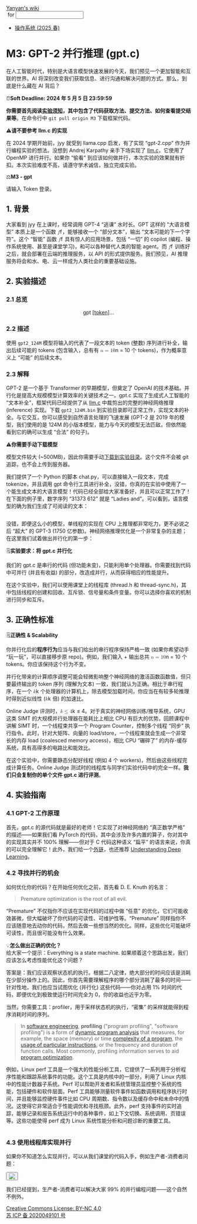<!DOCTYPE html><html><head><meta charSet="utf-8"/><meta name="viewport" content="width=device-width"/><title>M3: GPT-2 并行推理 (gpt.c)</title><link rel="stylesheet" href="https://cdn.jsdelivr.net/npm/katex@0.16.9/dist/katex.min.css"/><link rel="stylesheet" href="https://cdnjs.cloudflare.com/ajax/libs/highlight.js/11.6.0/styles/default.min.css"/><meta name="next-head-count" content="5"/><link rel="preload" href="../../../_next/static/css/e993edd6a18ef4f0.css" as="style"/><link rel="stylesheet" href="../../../_next/static/css/e993edd6a18ef4f0.css" data-n-g=""/><noscript data-n-css=""></noscript><script defer="" nomodule="" src="../../../_next/static/chunks/polyfills-c67a75d1b6f99dc8.js"></script><script src="../../../_next/static/chunks/webpack-f73d82589f972e7d.js" defer=""></script><script src="../../../_next/static/chunks/framework-66d32731bdd20e83.js" defer=""></script><script src="../../../_next/static/chunks/main-3929bf55b0f13a18.js" defer=""></script><script src="../../../_next/static/chunks/pages/_app-00b06920b385caf1.js" defer=""></script><script src="../../../_next/static/chunks/pages/[[...index]]-877ec949b69be209.js" defer=""></script><script src="../../../_next/static/a2FwJzUPGFGc0QcwaUr13/_buildManifest.js" defer=""></script><script src="../../../_next/static/a2FwJzUPGFGc0QcwaUr13/_ssgManifest.js" defer=""></script></head><body><div id="__next"><div class="bg-slate-300/10"><div class="sticky top-0 z-40 w-full backdrop-blur flex-none border-b border-slate-900/10 bg-white/75 supports-backdrop-blur:bg-white/60"><div class="max-w-8xl mx-auto"><div class="py-4 border-b border-slate-900/10 lg:px-8 lg:border-0 dark:border-slate-300/10 mx-4 lg:mx-0"><div class="relative flex items-center"><a href="../../../index.html">Yanyan&#x27;s wiki</a><form class="text-xs text-slate-500"> for <input type="text" name="token" class="font-mono text-xs w-16" maxLength="8"/></form><div class="relative hidden lg:flex items-center ml-4 pl-4 border-l"><nav class="text-sm leading-6 font-semibold text-slate-700 dark:text-slate-200"><ul class="flex space-x-8"><li><a class="hover:text-sky-500 dark:hover:text-sky-400" href="../../2025/index.html">操作系统 (2025 春)</a></li></ul></nav></div></div></div></div></div><div class="container mx-auto max-w-5xl flex flex-col min-h-screen px-4"><div class="wiki bg-neutral-200/10"><h1>M3: GPT-2 并行推理 (gpt.c)</h1>
<p>在人工智能时代，特别是大语言模型快速发展的今天，我们预见一个更加智能和互联的世界。AI 将深刻改变我们获取信息、进行沟通和解决问题的方式。那么，到底是什么藏在 AI 背后？</p>
<div class="box yellow-box"><div><span class="float-left text-4xl mr-3 mt-2">⏰</span><span class="font-serif text-lg border-b border-slate-600"><b>Soft Deadline: 2024 年 5 月 5 日 23:59:59</b></span><div class="font-serif pt-2"><p><strong><red>你需要首先阅读<a href="Labs.md">实验须知</a>，其中包含了代码获取方法、提交方法、如何查看提交结果等</red></strong>。在命令行中 <code>git pull origin M3</code> 下载框架代码。</p></div></div></div>
<div class="box red-box"><div><span class="float-left text-4xl mr-3 mt-2">⚠️</span><span class="font-serif text-lg border-b border-slate-600"><b>请不要参考 llm.c 的实现</b></span><div class="font-serif pt-2"><p>在 2024 学期开始前，jyy 就受到 llama.cpp 启发，有了实现 “gpt-2.cpp” 作为并行编程实验的想法。没想到 Andrej Karpathy 亲手下场实现了 <a href="https://github.com/karpathy/llm.c">llm.c</a>，它使用了 OpenMP 进行并行。如果你 “偷看” 到应该如何做并行，本次实验的效果就有折扣。本次实验难度不高，请遵守学术诚信，独立完成实验。</p></div></div></div>
<div class="box slate-box"><div><span class="float-left text-4xl mr-3 mt-2">⚖️</span><span class="font-serif text-lg border-b border-slate-600"><b>M3 - gpt</b></span><div class="font-serif pt-2"><p>请输入 Token 登录。</p></div></div></div>
<h2>1. 背景</h2>
<p>大家看到 jyy 在上课时，经常调用 GPT-4 “逃课” 水时长。GPT 这样的 “大语言模型” 本质上是一个函数 <span class="katex"><span class="katex-mathml"><math xmlns="http://www.w3.org/1998/Math/MathML"><semantics><mrow><mi>f</mi></mrow><annotation encoding="application/x-tex">f</annotation></semantics></math></span><span class="katex-html" aria-hidden="true"><span class="base"><span class="strut" style="height:0.8889em;vertical-align:-0.1944em"></span><span class="mord mathnormal" style="margin-right:0.10764em">f</span></span></span></span>，能够接收一个 “部分文本”，输出 “文本可能的下一个字符”。这个 “智能” 函数 <span class="katex"><span class="katex-mathml"><math xmlns="http://www.w3.org/1998/Math/MathML"><semantics><mrow><mi>f</mi></mrow><annotation encoding="application/x-tex">f</annotation></semantics></math></span><span class="katex-html" aria-hidden="true"><span class="base"><span class="strut" style="height:0.8889em;vertical-align:-0.1944em"></span><span class="mord mathnormal" style="margin-right:0.10764em">f</span></span></span></span> 具有惊人的应用场景，包括 “一切” 的 copilot (编程、操作系统使用、甚至是课堂学习)，和可以各种替代人类的智能 agent。而 <span class="katex"><span class="katex-mathml"><math xmlns="http://www.w3.org/1998/Math/MathML"><semantics><mrow><mi>f</mi></mrow><annotation encoding="application/x-tex">f</annotation></semantics></math></span><span class="katex-html" aria-hidden="true"><span class="base"><span class="strut" style="height:0.8889em;vertical-align:-0.1944em"></span><span class="mord mathnormal" style="margin-right:0.10764em">f</span></span></span></span> 训练好之后，就会部署在云端的推理服务，以 API 的形式提供服务。我们预见，AI 推理服务将会和水、电、云一样成为人类社会的重要基础设施。</p>
<h2>2. 实验描述</h2>
<h3>2.1 总览</h3>
<center>gpt [<u>token</u>]…</center>
<h3>2.2 描述</h3>
<p>使用 <code>gpt2_124M</code> 模型将输入的代表了一段文本的 token (整数) 序列进行补全，输出后续可能的 tokens (包含输入，总有有 <span class="katex"><span class="katex-mathml"><math xmlns="http://www.w3.org/1998/Math/MathML"><semantics><mrow><mi>n</mi><mo>=</mo><mn>10</mn></mrow><annotation encoding="application/x-tex">n=10</annotation></semantics></math></span><span class="katex-html" aria-hidden="true"><span class="base"><span class="strut" style="height:0.4306em"></span><span class="mord mathnormal">n</span><span class="mspace" style="margin-right:0.2778em"></span><span class="mrel">=</span><span class="mspace" style="margin-right:0.2778em"></span></span><span class="base"><span class="strut" style="height:0.6444em"></span><span class="mord">10</span></span></span></span> 个 tokens)，作为概率意义上 “可能” 的后续文本。</p>
<h3>2.3 解释</h3>
<p>GPT-2 是一个基于 Transformer 的早期模型，但奠定了 OpenAI 的技术基础。并行化是提高大规模模型计算效率的关键技术之一。gpt.c 实现了生成式人工智能的 “文本补全”，框架代码已经提供了从 <a href="https://github.com/karpathy/llm.c">llm.c</a> 中裁剪出的完整的神经网络推理 (inference) 实现。下载 <code>gpt2_124M.bin</code> 到实验目录即可正常工作，实现文本的补全。与它交互，你可以感受到自然语言处理的飞速发展 (GPT-2 是 2019 年的模型，我们使用的是 124M 的小版本模型，能力与今天的模型无法匹敌，但依然能看到它的确可以生成 “合法” 的句子)。</p>
<div class="box red-box"><div><span class="float-left text-4xl mr-3 mt-2">⚠️</span><span class="font-serif text-lg border-b border-slate-600"><b>你需要手动下载模型</b></span><div class="font-serif pt-2"><p>模型文件较大 (~500MB)，因此你需要手动<a href="https://box.nju.edu.cn/f/da66441d8c6d48d6b848/">下载到实验目录</a>。这个文件不会被 git 追踪，也不会上传到服务器。</p></div></div></div>
<p>我们提供了一个 Python 的脚本 chat.py，可以直接输入一段文本，完成 tokenize，并且调用 gpt 命令行工具进行补全，没错，你真的在实验中使用了一个能生成文本的大语言模型！代码已经全部给大家准备好，并且可以正常工作了！在下面的例子里，数字序列 “31373 612” 就是 “Ladies and”。可以看到，语言模型的确为我们生成了可阅读的文本：</p>
<center> <img src="../../img/gpt.gif" alt=""/> </center>
<p>没错，即便这么小的模型，单线程的实现在 CPU 上推理都非常吃力，更不必说之后 “超大” 的 GPT-3 (1750 亿参数)。神经网络推理优化是一个非常复杂的主题；在这里我们试着做出并行化的第一步：</p>
<div class="box blue-box"><div><span class="float-left text-4xl mr-3 mt-2">🗒️</span><span class="font-serif text-lg border-b border-slate-600"><b>实验要求：将 gpt.c 并行化</b></span><div class="font-serif pt-2"><p>我们的 gpt.c 是串行的代码 (但功能未变)，只能利用单个处理器。你需要找到代码中可并行 (并且有收益) 的部分，改造成并行，从而获得相应的性能提升。</p></div></div></div>
<p>在这个实验中，我们可以使用课堂上的线程库 (thread.h 和 thread-sync.h)，其中包括线程的创建和回收、互斥锁、信号量和条件变量。你可以选择你喜欢的机制进行同步和互斥。</p>
<h2>3. 正确性标准</h2>
<div class="box blue-box"><div><span class="float-left text-4xl mr-3 mt-2">🗒️</span><span class="font-serif text-lg border-b border-slate-600"><b>正确性 &amp; Scalability</b></span><div class="font-serif pt-2"><p>你并行化后的<strong>程序行为</strong>应当与我们给出的串行程序保持严格一致 (如果你希望动手 “玩一玩”，可以直接移步原 repo)。例如，我们输入 + 输出总共 <span class="katex"><span class="katex-mathml"><math xmlns="http://www.w3.org/1998/Math/MathML"><semantics><mrow><mi>n</mi><mo>=</mo><mn>10</mn></mrow><annotation encoding="application/x-tex">n=10</annotation></semantics></math></span><span class="katex-html" aria-hidden="true"><span class="base"><span class="strut" style="height:0.4306em"></span><span class="mord mathnormal">n</span><span class="mspace" style="margin-right:0.2778em"></span><span class="mrel">=</span><span class="mspace" style="margin-right:0.2778em"></span></span><span class="base"><span class="strut" style="height:0.6444em"></span><span class="mord">10</span></span></span></span> 个 tokens。你应该保持这个行为不变。</p><p>并行化带来的计算顺序调整可能会轻微影响整个神经网络的激活函数函数值，但只要最终输出的 token 序列 (理解为文本) 一致，我们就认为正确。相比于串行程序，在一个 <span class="katex"><span class="katex-mathml"><math xmlns="http://www.w3.org/1998/Math/MathML"><semantics><mrow><mi>k</mi></mrow><annotation encoding="application/x-tex">k</annotation></semantics></math></span><span class="katex-html" aria-hidden="true"><span class="base"><span class="strut" style="height:0.6944em"></span><span class="mord mathnormal" style="margin-right:0.03148em">k</span></span></span></span> 个处理器的计算机上，除去模型加载时间，你应当在有较多轮推理时得到近似线性 (<span class="katex"><span class="katex-mathml"><math xmlns="http://www.w3.org/1998/Math/MathML"><semantics><mrow><mi>k</mi></mrow><annotation encoding="application/x-tex">k</annotation></semantics></math></span><span class="katex-html" aria-hidden="true"><span class="base"><span class="strut" style="height:0.6944em"></span><span class="mord mathnormal" style="margin-right:0.03148em">k</span></span></span></span> 倍) 的加速比。</p></div></div></div>
<p>Online Judge 评测时，<span class="katex"><span class="katex-mathml"><math xmlns="http://www.w3.org/1998/Math/MathML"><semantics><mrow><mi>k</mi><mo>≤</mo><mn>4</mn></mrow><annotation encoding="application/x-tex">k \le 4</annotation></semantics></math></span><span class="katex-html" aria-hidden="true"><span class="base"><span class="strut" style="height:0.8304em;vertical-align:-0.136em"></span><span class="mord mathnormal" style="margin-right:0.03148em">k</span><span class="mspace" style="margin-right:0.2778em"></span><span class="mrel">≤</span><span class="mspace" style="margin-right:0.2778em"></span></span><span class="base"><span class="strut" style="height:0.6444em"></span><span class="mord">4</span></span></span></span>。对于真实的神经网络训练/推导系统，GPU 这类 SIMT 的大规模并行处理器在能耗比上相比 CPU 有巨大的优势。回顾课程中讲解 SIMT 时，一个线程束共享一个 Program Counter，控制多个线程 “同步” 执行指令。此时，针对大矩阵、向量的 load/store，一个线程束就会生成一个非常长的内存 load (coalesced memory access)，相比 CPU “碾碎了” 的内存-缓存系统，具有高得多的电路比和能效比。</p>
<p>在这个实验中，你需要静态分配好线程 (例如 4 个 workers)，然后由这些线程完成计算任务。Online Judge 测试时的线程库与同学们实验代码中的完全一样。<strong>我们只会复制你的单个文件 gpt.c 进行评测</strong>。</p>
<h2>4. 实验指南</h2>
<h3>4.1 GPT-2 工作原理</h3>
<p>首先，gpt.c 的源代码就是最好的老师！它实现了对神经网络的 “真正数学严格” 的描述——如果我们看 PyTorch 的代码，其中会涉及许多内置的算子，你对其中的实现其实并不 100% 理解——但对于 C 代码这种语义 “扁平” 的语言来说，你真的可以完全理解它！此外，我们给一个<a href="https://jalammar.github.io/illustrated-gpt2/">外链</a>，也还推荐 <a href="https://udlbook.github.io/udlbook/">Understanding Deep Learning</a>。</p>
<h3>4.2 寻找并行的机会</h3>
<p>如何优化你的代码？在开始任何优化之前，首先看 D. E. Knuth 的名言：</p>
<blockquote>
<p>Premature optimization is the root of all evil.</p>
</blockquote>
<p>“Premature” 不仅指你不应该在实现代码的过程中做 “任意” 的优化，它们可能收效甚微，但大幅破坏了你代码的可读性、可维护性等。“Premature” 同样指你不应该随意地去动你的代码，然后去做一些想当然的优化。同样，这些优化可能破坏可读性，而且很可能没有什么效果。</p>
<div class="box purple-box"><div><span class="float-left text-4xl mr-3 mt-2">💡</span><span class="font-serif text-lg border-b border-slate-600"><b>怎么做出正确的优化？</b></span><div class="font-serif pt-2"><div class="py-1">给大家一个提示：Everything is a state machine. 如果顺着这个思路出发，我们应该怎么考虑性能优化这个问题？</div><ol class="quiz-card p-0 ml-8 my-1"></ol></div></div></div>
<p>答案是：我们应该观察状态机的执行。根据二八定律，绝大部分的时间应该是消耗在少部分操作上的。因此，你首先需要理解程序的哪个部分消耗了最多的时间——针对性地，我们也应当试图优化 (并行化) 这些代码——你对占用 1% 时间的代码，即便优化到极致使运行时间完全为 0，你的收益也近乎为零。</p>
<p>当然，你需要工具：profiler，用于采样状态机的执行，“密集” 的采样就能得到程序消耗时间的序列。</p>
<blockquote>
<p>In <a href="https://en.wikipedia.org/wiki/Software_engineering">software engineering</a>, <strong>profiling</strong> (&quot;program profiling&quot;, &quot;software profiling&quot;) is a form of <a href="https://en.wikipedia.org/wiki/Dynamic_program_analysis">dynamic program analysis</a> that measures, for example, the space (memory) or time <a href="https://en.wikipedia.org/wiki/Computational_complexity_theory">complexity of a program</a>, the <a href="https://en.wikipedia.org/wiki/Instruction_set_simulator">usage of particular instructions</a>, or the frequency and duration of function calls. Most commonly, profiling information serves to aid <a href="https://en.wikipedia.org/wiki/Program_optimization">program optimization</a>.</p>
</blockquote>
<p>例如，Linux perf 工具是一个强大的性能分析工具，它提供了一系列用于分析程序性能和跟踪系统事件的功能。这个工具是内核中的一部分，利用了 Linux 内核中的性能计数器子系统。Perf 可以帮助开发者和系统管理员监控整个系统的性能，包括硬件和软件层面。Perf 工具能够测量软件事件如函数调用和程序执行时间，并且能够监控硬件事件比如 CPU 周期数、指令数以及缓存命中和未命中的情况。这使得它非常适合于性能调优和寻找瓶颈。此外，perf 支持事件的实时追踪，能够记录和报告系统运行中的各种事件，如上下文切换、系统调用、页错误等。这些功能使得 perf 成为 Linux 系统性能分析和问题诊断的重要工具。</p>
<center> <img src="../../img/perf-top.gif" alt=""/> </center>
<h3>4.3 使用线程库实现并行</h3>
<p>如果你不知道怎么实现并行，可以从我们课堂的代码入手，例如生产者-消费者问题：</p>
<div class="box blue-box"><div><span class="float-left text-4xl mr-3 mt-2"><button class="hover:bg-blue-300 text-white font-bold px-2 rounded"><img class="w-10" src="../../img/vscode.svg"/></button></span><span class="font-serif text-lg border-b border-slate-600"><b></b></span><div class="font-serif pt-2"><div></div></div></div></div>
<p>我们已经提到，生产者-消费者可以解决大家 99% 的并行编程问题——这个自然不例外。</p></div></div><div class="bg-neutral-100 text-center text-neutral-600 dark:bg-neutral-600 dark:text-neutral-200 lg:text-left"><div class="bg-neutral-200 p-6 text-center dark:bg-neutral-700"><a rel="license" href="http://creativecommons.org/licenses/by-nc/4.0/">Creative Commons License: BY-NC 4.0</a><br/><a href="https://beian.miit.gov.cn/">苏 ICP 备 2020049101 号</a></div></div></div></div><script id="__NEXT_DATA__" type="application/json">{"props":{"pageProps":{"source":{"compiledSource":"/*@jsxRuntime automatic @jsxImportSource react*/\nconst {Fragment: _Fragment, jsx: _jsx, jsxs: _jsxs} = arguments[0];\nconst {useMDXComponents: _provideComponents} = arguments[0];\nfunction _createMdxContent(props) {\n  const _components = Object.assign({\n    h1: \"h1\",\n    p: \"p\",\n    strong: \"strong\",\n    a: \"a\",\n    code: \"code\",\n    h2: \"h2\",\n    span: \"span\",\n    math: \"math\",\n    semantics: \"semantics\",\n    mrow: \"mrow\",\n    mi: \"mi\",\n    annotation: \"annotation\",\n    h3: \"h3\",\n    mo: \"mo\",\n    mn: \"mn\",\n    img: \"img\",\n    blockquote: \"blockquote\"\n  }, _provideComponents(), props.components), {Box, Submission, Quiz, Demo} = _components;\n  if (!Box) _missingMdxReference(\"Box\", true);\n  if (!Demo) _missingMdxReference(\"Demo\", true);\n  if (!Quiz) _missingMdxReference(\"Quiz\", true);\n  if (!Submission) _missingMdxReference(\"Submission\", true);\n  return _jsxs(_Fragment, {\n    children: [_jsx(_components.h1, {\n      children: \"M3: GPT-2 并行推理 (gpt.c)\"\n    }), \"\\n\", _jsx(_components.p, {\n      children: \"在人工智能时代，特别是大语言模型快速发展的今天，我们预见一个更加智能和互联的世界。AI 将深刻改变我们获取信息、进行沟通和解决问题的方式。那么，到底是什么藏在 AI 背后？\"\n    }), \"\\n\", _jsx(Box, {\n      logo: \"⏰\",\n      title: \"Soft Deadline: 2024 年 5 月 5 日 23:59:59\",\n      children: _jsxs(_components.p, {\n        children: [_jsx(_components.strong, {\n          children: _jsxs(\"red\", {\n            children: [\"你需要首先阅读\", _jsx(_components.a, {\n              href: \"Labs.md\",\n              children: \"实验须知\"\n            }), \"，其中包含了代码获取方法、提交方法、如何查看提交结果等\"]\n          })\n        }), \"。在命令行中 \", _jsx(_components.code, {\n          children: \"git pull origin M3\"\n        }), \" 下载框架代码。\"]\n      })\n    }), \"\\n\", _jsx(Box, {\n      logo: \"⚠️\",\n      title: \"请不要参考 llm.c 的实现\",\n      children: _jsxs(_components.p, {\n        children: [\"在 2024 学期开始前，jyy 就受到 llama.cpp 启发，有了实现 “gpt-2.cpp” 作为并行编程实验的想法。没想到 Andrej Karpathy 亲手下场实现了 \", _jsx(_components.a, {\n          href: \"https://github.com/karpathy/llm.c\",\n          children: \"llm.c\"\n        }), \"，它使用了 OpenMP 进行并行。如果你 “偷看” 到应该如何做并行，本次实验的效果就有折扣。本次实验难度不高，请遵守学术诚信，独立完成实验。\"]\n      })\n    }), \"\\n\", _jsx(Submission, {\n      course: \"OS2024\",\n      module: \"M3\",\n      desc: \"M3 - gpt\"\n    }), \"\\n\", _jsx(_components.h2, {\n      children: \"1. 背景\"\n    }), \"\\n\", _jsxs(_components.p, {\n      children: [\"大家看到 jyy 在上课时，经常调用 GPT-4 “逃课” 水时长。GPT 这样的 “大语言模型” 本质上是一个函数 \", _jsxs(_components.span, {\n        className: \"katex\",\n        children: [_jsx(_components.span, {\n          className: \"katex-mathml\",\n          children: _jsx(_components.math, {\n            xmlns: \"http://www.w3.org/1998/Math/MathML\",\n            children: _jsxs(_components.semantics, {\n              children: [_jsx(_components.mrow, {\n                children: _jsx(_components.mi, {\n                  children: \"f\"\n                })\n              }), _jsx(_components.annotation, {\n                encoding: \"application/x-tex\",\n                children: \"f\"\n              })]\n            })\n          })\n        }), _jsx(_components.span, {\n          className: \"katex-html\",\n          \"aria-hidden\": \"true\",\n          children: _jsxs(_components.span, {\n            className: \"base\",\n            children: [_jsx(_components.span, {\n              className: \"strut\",\n              style: {\n                height: \"0.8889em\",\n                verticalAlign: \"-0.1944em\"\n              }\n            }), _jsx(_components.span, {\n              className: \"mord mathnormal\",\n              style: {\n                marginRight: \"0.10764em\"\n              },\n              children: \"f\"\n            })]\n          })\n        })]\n      }), \"，能够接收一个 “部分文本”，输出 “文本可能的下一个字符”。这个 “智能” 函数 \", _jsxs(_components.span, {\n        className: \"katex\",\n        children: [_jsx(_components.span, {\n          className: \"katex-mathml\",\n          children: _jsx(_components.math, {\n            xmlns: \"http://www.w3.org/1998/Math/MathML\",\n            children: _jsxs(_components.semantics, {\n              children: [_jsx(_components.mrow, {\n                children: _jsx(_components.mi, {\n                  children: \"f\"\n                })\n              }), _jsx(_components.annotation, {\n                encoding: \"application/x-tex\",\n                children: \"f\"\n              })]\n            })\n          })\n        }), _jsx(_components.span, {\n          className: \"katex-html\",\n          \"aria-hidden\": \"true\",\n          children: _jsxs(_components.span, {\n            className: \"base\",\n            children: [_jsx(_components.span, {\n              className: \"strut\",\n              style: {\n                height: \"0.8889em\",\n                verticalAlign: \"-0.1944em\"\n              }\n            }), _jsx(_components.span, {\n              className: \"mord mathnormal\",\n              style: {\n                marginRight: \"0.10764em\"\n              },\n              children: \"f\"\n            })]\n          })\n        })]\n      }), \" 具有惊人的应用场景，包括 “一切” 的 copilot (编程、操作系统使用、甚至是课堂学习)，和可以各种替代人类的智能 agent。而 \", _jsxs(_components.span, {\n        className: \"katex\",\n        children: [_jsx(_components.span, {\n          className: \"katex-mathml\",\n          children: _jsx(_components.math, {\n            xmlns: \"http://www.w3.org/1998/Math/MathML\",\n            children: _jsxs(_components.semantics, {\n              children: [_jsx(_components.mrow, {\n                children: _jsx(_components.mi, {\n                  children: \"f\"\n                })\n              }), _jsx(_components.annotation, {\n                encoding: \"application/x-tex\",\n                children: \"f\"\n              })]\n            })\n          })\n        }), _jsx(_components.span, {\n          className: \"katex-html\",\n          \"aria-hidden\": \"true\",\n          children: _jsxs(_components.span, {\n            className: \"base\",\n            children: [_jsx(_components.span, {\n              className: \"strut\",\n              style: {\n                height: \"0.8889em\",\n                verticalAlign: \"-0.1944em\"\n              }\n            }), _jsx(_components.span, {\n              className: \"mord mathnormal\",\n              style: {\n                marginRight: \"0.10764em\"\n              },\n              children: \"f\"\n            })]\n          })\n        })]\n      }), \" 训练好之后，就会部署在云端的推理服务，以 API 的形式提供服务。我们预见，AI 推理服务将会和水、电、云一样成为人类社会的重要基础设施。\"]\n    }), \"\\n\", _jsx(_components.h2, {\n      children: \"2. 实验描述\"\n    }), \"\\n\", _jsx(_components.h3, {\n      children: \"2.1 总览\"\n    }), \"\\n\", _jsxs(\"center\", {\n      children: [\"gpt [\", _jsx(\"u\", {\n        children: \"token\"\n      }), \"]…\"]\n    }), \"\\n\", _jsx(_components.h3, {\n      children: \"2.2 描述\"\n    }), \"\\n\", _jsxs(_components.p, {\n      children: [\"使用 \", _jsx(_components.code, {\n        children: \"gpt2_124M\"\n      }), \" 模型将输入的代表了一段文本的 token (整数) 序列进行补全，输出后续可能的 tokens (包含输入，总有有 \", _jsxs(_components.span, {\n        className: \"katex\",\n        children: [_jsx(_components.span, {\n          className: \"katex-mathml\",\n          children: _jsx(_components.math, {\n            xmlns: \"http://www.w3.org/1998/Math/MathML\",\n            children: _jsxs(_components.semantics, {\n              children: [_jsxs(_components.mrow, {\n                children: [_jsx(_components.mi, {\n                  children: \"n\"\n                }), _jsx(_components.mo, {\n                  children: \"=\"\n                }), _jsx(_components.mn, {\n                  children: \"10\"\n                })]\n              }), _jsx(_components.annotation, {\n                encoding: \"application/x-tex\",\n                children: \"n=10\"\n              })]\n            })\n          })\n        }), _jsxs(_components.span, {\n          className: \"katex-html\",\n          \"aria-hidden\": \"true\",\n          children: [_jsxs(_components.span, {\n            className: \"base\",\n            children: [_jsx(_components.span, {\n              className: \"strut\",\n              style: {\n                height: \"0.4306em\"\n              }\n            }), _jsx(_components.span, {\n              className: \"mord mathnormal\",\n              children: \"n\"\n            }), _jsx(_components.span, {\n              className: \"mspace\",\n              style: {\n                marginRight: \"0.2778em\"\n              }\n            }), _jsx(_components.span, {\n              className: \"mrel\",\n              children: \"=\"\n            }), _jsx(_components.span, {\n              className: \"mspace\",\n              style: {\n                marginRight: \"0.2778em\"\n              }\n            })]\n          }), _jsxs(_components.span, {\n            className: \"base\",\n            children: [_jsx(_components.span, {\n              className: \"strut\",\n              style: {\n                height: \"0.6444em\"\n              }\n            }), _jsx(_components.span, {\n              className: \"mord\",\n              children: \"10\"\n            })]\n          })]\n        })]\n      }), \" 个 tokens)，作为概率意义上 “可能” 的后续文本。\"]\n    }), \"\\n\", _jsx(_components.h3, {\n      children: \"2.3 解释\"\n    }), \"\\n\", _jsxs(_components.p, {\n      children: [\"GPT-2 是一个基于 Transformer 的早期模型，但奠定了 OpenAI 的技术基础。并行化是提高大规模模型计算效率的关键技术之一。gpt.c 实现了生成式人工智能的 “文本补全”，框架代码已经提供了从 \", _jsx(_components.a, {\n        href: \"https://github.com/karpathy/llm.c\",\n        children: \"llm.c\"\n      }), \" 中裁剪出的完整的神经网络推理 (inference) 实现。下载 \", _jsx(_components.code, {\n        children: \"gpt2_124M.bin\"\n      }), \" 到实验目录即可正常工作，实现文本的补全。与它交互，你可以感受到自然语言处理的飞速发展 (GPT-2 是 2019 年的模型，我们使用的是 124M 的小版本模型，能力与今天的模型无法匹敌，但依然能看到它的确可以生成 “合法” 的句子)。\"]\n    }), \"\\n\", _jsx(Box, {\n      logo: \"⚠️\",\n      title: \"你需要手动下载模型\",\n      children: _jsxs(_components.p, {\n        children: [\"模型文件较大 (~500MB)，因此你需要手动\", _jsx(_components.a, {\n          href: \"https://box.nju.edu.cn/f/da66441d8c6d48d6b848/\",\n          children: \"下载到实验目录\"\n        }), \"。这个文件不会被 git 追踪，也不会上传到服务器。\"]\n      })\n    }), \"\\n\", _jsx(_components.p, {\n      children: \"我们提供了一个 Python 的脚本 chat.py，可以直接输入一段文本，完成 tokenize，并且调用 gpt 命令行工具进行补全，没错，你真的在实验中使用了一个能生成文本的大语言模型！代码已经全部给大家准备好，并且可以正常工作了！在下面的例子里，数字序列 “31373 612” 就是 “Ladies and”。可以看到，语言模型的确为我们生成了可阅读的文本：\"\n    }), \"\\n\", _jsxs(\"center\", {\n      children: [\" \", _jsx(_components.img, {\n        src: \"../../img/gpt.gif\",\n        alt: \"\"\n      }), \" \"]\n    }), \"\\n\", _jsx(_components.p, {\n      children: \"没错，即便这么小的模型，单线程的实现在 CPU 上推理都非常吃力，更不必说之后 “超大” 的 GPT-3 (1750 亿参数)。神经网络推理优化是一个非常复杂的主题；在这里我们试着做出并行化的第一步：\"\n    }), \"\\n\", _jsx(Box, {\n      logo: \"🗒️\",\n      title: \"实验要求：将 gpt.c 并行化\",\n      children: _jsx(_components.p, {\n        children: \"我们的 gpt.c 是串行的代码 (但功能未变)，只能利用单个处理器。你需要找到代码中可并行 (并且有收益) 的部分，改造成并行，从而获得相应的性能提升。\"\n      })\n    }), \"\\n\", _jsx(_components.p, {\n      children: \"在这个实验中，我们可以使用课堂上的线程库 (thread.h 和 thread-sync.h)，其中包括线程的创建和回收、互斥锁、信号量和条件变量。你可以选择你喜欢的机制进行同步和互斥。\"\n    }), \"\\n\", _jsx(_components.h2, {\n      children: \"3. 正确性标准\"\n    }), \"\\n\", _jsxs(Box, {\n      logo: \"🗒️\",\n      title: \"正确性 \u0026 Scalability\",\n      children: [_jsxs(_components.p, {\n        children: [\"你并行化后的\", _jsx(_components.strong, {\n          children: \"程序行为\"\n        }), \"应当与我们给出的串行程序保持严格一致 (如果你希望动手 “玩一玩”，可以直接移步原 repo)。例如，我们输入 + 输出总共 \", _jsxs(_components.span, {\n          className: \"katex\",\n          children: [_jsx(_components.span, {\n            className: \"katex-mathml\",\n            children: _jsx(_components.math, {\n              xmlns: \"http://www.w3.org/1998/Math/MathML\",\n              children: _jsxs(_components.semantics, {\n                children: [_jsxs(_components.mrow, {\n                  children: [_jsx(_components.mi, {\n                    children: \"n\"\n                  }), _jsx(_components.mo, {\n                    children: \"=\"\n                  }), _jsx(_components.mn, {\n                    children: \"10\"\n                  })]\n                }), _jsx(_components.annotation, {\n                  encoding: \"application/x-tex\",\n                  children: \"n=10\"\n                })]\n              })\n            })\n          }), _jsxs(_components.span, {\n            className: \"katex-html\",\n            \"aria-hidden\": \"true\",\n            children: [_jsxs(_components.span, {\n              className: \"base\",\n              children: [_jsx(_components.span, {\n                className: \"strut\",\n                style: {\n                  height: \"0.4306em\"\n                }\n              }), _jsx(_components.span, {\n                className: \"mord mathnormal\",\n                children: \"n\"\n              }), _jsx(_components.span, {\n                className: \"mspace\",\n                style: {\n                  marginRight: \"0.2778em\"\n                }\n              }), _jsx(_components.span, {\n                className: \"mrel\",\n                children: \"=\"\n              }), _jsx(_components.span, {\n                className: \"mspace\",\n                style: {\n                  marginRight: \"0.2778em\"\n                }\n              })]\n            }), _jsxs(_components.span, {\n              className: \"base\",\n              children: [_jsx(_components.span, {\n                className: \"strut\",\n                style: {\n                  height: \"0.6444em\"\n                }\n              }), _jsx(_components.span, {\n                className: \"mord\",\n                children: \"10\"\n              })]\n            })]\n          })]\n        }), \" 个 tokens。你应该保持这个行为不变。\"]\n      }), _jsxs(_components.p, {\n        children: [\"并行化带来的计算顺序调整可能会轻微影响整个神经网络的激活函数函数值，但只要最终输出的 token 序列 (理解为文本) 一致，我们就认为正确。相比于串行程序，在一个 \", _jsxs(_components.span, {\n          className: \"katex\",\n          children: [_jsx(_components.span, {\n            className: \"katex-mathml\",\n            children: _jsx(_components.math, {\n              xmlns: \"http://www.w3.org/1998/Math/MathML\",\n              children: _jsxs(_components.semantics, {\n                children: [_jsx(_components.mrow, {\n                  children: _jsx(_components.mi, {\n                    children: \"k\"\n                  })\n                }), _jsx(_components.annotation, {\n                  encoding: \"application/x-tex\",\n                  children: \"k\"\n                })]\n              })\n            })\n          }), _jsx(_components.span, {\n            className: \"katex-html\",\n            \"aria-hidden\": \"true\",\n            children: _jsxs(_components.span, {\n              className: \"base\",\n              children: [_jsx(_components.span, {\n                className: \"strut\",\n                style: {\n                  height: \"0.6944em\"\n                }\n              }), _jsx(_components.span, {\n                className: \"mord mathnormal\",\n                style: {\n                  marginRight: \"0.03148em\"\n                },\n                children: \"k\"\n              })]\n            })\n          })]\n        }), \" 个处理器的计算机上，除去模型加载时间，你应当在有较多轮推理时得到近似线性 (\", _jsxs(_components.span, {\n          className: \"katex\",\n          children: [_jsx(_components.span, {\n            className: \"katex-mathml\",\n            children: _jsx(_components.math, {\n              xmlns: \"http://www.w3.org/1998/Math/MathML\",\n              children: _jsxs(_components.semantics, {\n                children: [_jsx(_components.mrow, {\n                  children: _jsx(_components.mi, {\n                    children: \"k\"\n                  })\n                }), _jsx(_components.annotation, {\n                  encoding: \"application/x-tex\",\n                  children: \"k\"\n                })]\n              })\n            })\n          }), _jsx(_components.span, {\n            className: \"katex-html\",\n            \"aria-hidden\": \"true\",\n            children: _jsxs(_components.span, {\n              className: \"base\",\n              children: [_jsx(_components.span, {\n                className: \"strut\",\n                style: {\n                  height: \"0.6944em\"\n                }\n              }), _jsx(_components.span, {\n                className: \"mord mathnormal\",\n                style: {\n                  marginRight: \"0.03148em\"\n                },\n                children: \"k\"\n              })]\n            })\n          })]\n        }), \" 倍) 的加速比。\"]\n      })]\n    }), \"\\n\", _jsxs(_components.p, {\n      children: [\"Online Judge 评测时，\", _jsxs(_components.span, {\n        className: \"katex\",\n        children: [_jsx(_components.span, {\n          className: \"katex-mathml\",\n          children: _jsx(_components.math, {\n            xmlns: \"http://www.w3.org/1998/Math/MathML\",\n            children: _jsxs(_components.semantics, {\n              children: [_jsxs(_components.mrow, {\n                children: [_jsx(_components.mi, {\n                  children: \"k\"\n                }), _jsx(_components.mo, {\n                  children: \"≤\"\n                }), _jsx(_components.mn, {\n                  children: \"4\"\n                })]\n              }), _jsx(_components.annotation, {\n                encoding: \"application/x-tex\",\n                children: \"k \\\\le 4\"\n              })]\n            })\n          })\n        }), _jsxs(_components.span, {\n          className: \"katex-html\",\n          \"aria-hidden\": \"true\",\n          children: [_jsxs(_components.span, {\n            className: \"base\",\n            children: [_jsx(_components.span, {\n              className: \"strut\",\n              style: {\n                height: \"0.8304em\",\n                verticalAlign: \"-0.136em\"\n              }\n            }), _jsx(_components.span, {\n              className: \"mord mathnormal\",\n              style: {\n                marginRight: \"0.03148em\"\n              },\n              children: \"k\"\n            }), _jsx(_components.span, {\n              className: \"mspace\",\n              style: {\n                marginRight: \"0.2778em\"\n              }\n            }), _jsx(_components.span, {\n              className: \"mrel\",\n              children: \"≤\"\n            }), _jsx(_components.span, {\n              className: \"mspace\",\n              style: {\n                marginRight: \"0.2778em\"\n              }\n            })]\n          }), _jsxs(_components.span, {\n            className: \"base\",\n            children: [_jsx(_components.span, {\n              className: \"strut\",\n              style: {\n                height: \"0.6444em\"\n              }\n            }), _jsx(_components.span, {\n              className: \"mord\",\n              children: \"4\"\n            })]\n          })]\n        })]\n      }), \"。对于真实的神经网络训练/推导系统，GPU 这类 SIMT 的大规模并行处理器在能耗比上相比 CPU 有巨大的优势。回顾课程中讲解 SIMT 时，一个线程束共享一个 Program Counter，控制多个线程 “同步” 执行指令。此时，针对大矩阵、向量的 load/store，一个线程束就会生成一个非常长的内存 load (coalesced memory access)，相比 CPU “碾碎了” 的内存-缓存系统，具有高得多的电路比和能效比。\"]\n    }), \"\\n\", _jsxs(_components.p, {\n      children: [\"在这个实验中，你需要静态分配好线程 (例如 4 个 workers)，然后由这些线程完成计算任务。Online Judge 测试时的线程库与同学们实验代码中的完全一样。\", _jsx(_components.strong, {\n        children: \"我们只会复制你的单个文件 gpt.c 进行评测\"\n      }), \"。\"]\n    }), \"\\n\", _jsx(_components.h2, {\n      children: \"4. 实验指南\"\n    }), \"\\n\", _jsx(_components.h3, {\n      children: \"4.1 GPT-2 工作原理\"\n    }), \"\\n\", _jsxs(_components.p, {\n      children: [\"首先，gpt.c 的源代码就是最好的老师！它实现了对神经网络的 “真正数学严格” 的描述——如果我们看 PyTorch 的代码，其中会涉及许多内置的算子，你对其中的实现其实并不 100% 理解——但对于 C 代码这种语义 “扁平” 的语言来说，你真的可以完全理解它！此外，我们给一个\", _jsx(_components.a, {\n        href: \"https://jalammar.github.io/illustrated-gpt2/\",\n        children: \"外链\"\n      }), \"，也还推荐 \", _jsx(_components.a, {\n        href: \"https://udlbook.github.io/udlbook/\",\n        children: \"Understanding Deep Learning\"\n      }), \"。\"]\n    }), \"\\n\", _jsx(_components.h3, {\n      children: \"4.2 寻找并行的机会\"\n    }), \"\\n\", _jsx(_components.p, {\n      children: \"如何优化你的代码？在开始任何优化之前，首先看 D. E. Knuth 的名言：\"\n    }), \"\\n\", _jsxs(_components.blockquote, {\n      children: [\"\\n\", _jsx(_components.p, {\n        children: \"Premature optimization is the root of all evil.\"\n      }), \"\\n\"]\n    }), \"\\n\", _jsx(_components.p, {\n      children: \"“Premature” 不仅指你不应该在实现代码的过程中做 “任意” 的优化，它们可能收效甚微，但大幅破坏了你代码的可读性、可维护性等。“Premature” 同样指你不应该随意地去动你的代码，然后去做一些想当然的优化。同样，这些优化可能破坏可读性，而且很可能没有什么效果。\"\n    }), \"\\n\", _jsx(Quiz, {\n      title: \"怎么做出正确的优化？\",\n      question: \"给大家一个提示：Everything is a state machine. 如果顺着这个思路出发，我们应该怎么考虑性能优化这个问题？\",\n      options: [],\n      answer: \"0\"\n    }), \"\\n\", _jsx(_components.p, {\n      children: \"答案是：我们应该观察状态机的执行。根据二八定律，绝大部分的时间应该是消耗在少部分操作上的。因此，你首先需要理解程序的哪个部分消耗了最多的时间——针对性地，我们也应当试图优化 (并行化) 这些代码——你对占用 1% 时间的代码，即便优化到极致使运行时间完全为 0，你的收益也近乎为零。\"\n    }), \"\\n\", _jsx(_components.p, {\n      children: \"当然，你需要工具：profiler，用于采样状态机的执行，“密集” 的采样就能得到程序消耗时间的序列。\"\n    }), \"\\n\", _jsxs(_components.blockquote, {\n      children: [\"\\n\", _jsxs(_components.p, {\n        children: [\"In \", _jsx(_components.a, {\n          href: \"https://en.wikipedia.org/wiki/Software_engineering\",\n          children: \"software engineering\"\n        }), \", \", _jsx(_components.strong, {\n          children: \"profiling\"\n        }), \" (\\\"program profiling\\\", \\\"software profiling\\\") is a form of \", _jsx(_components.a, {\n          href: \"https://en.wikipedia.org/wiki/Dynamic_program_analysis\",\n          children: \"dynamic program analysis\"\n        }), \" that measures, for example, the space (memory) or time \", _jsx(_components.a, {\n          href: \"https://en.wikipedia.org/wiki/Computational_complexity_theory\",\n          children: \"complexity of a program\"\n        }), \", the \", _jsx(_components.a, {\n          href: \"https://en.wikipedia.org/wiki/Instruction_set_simulator\",\n          children: \"usage of particular instructions\"\n        }), \", or the frequency and duration of function calls. Most commonly, profiling information serves to aid \", _jsx(_components.a, {\n          href: \"https://en.wikipedia.org/wiki/Program_optimization\",\n          children: \"program optimization\"\n        }), \".\"]\n      }), \"\\n\"]\n    }), \"\\n\", _jsx(_components.p, {\n      children: \"例如，Linux perf 工具是一个强大的性能分析工具，它提供了一系列用于分析程序性能和跟踪系统事件的功能。这个工具是内核中的一部分，利用了 Linux 内核中的性能计数器子系统。Perf 可以帮助开发者和系统管理员监控整个系统的性能，包括硬件和软件层面。Perf 工具能够测量软件事件如函数调用和程序执行时间，并且能够监控硬件事件比如 CPU 周期数、指令数以及缓存命中和未命中的情况。这使得它非常适合于性能调优和寻找瓶颈。此外，perf 支持事件的实时追踪，能够记录和报告系统运行中的各种事件，如上下文切换、系统调用、页错误等。这些功能使得 perf 成为 Linux 系统性能分析和问题诊断的重要工具。\"\n    }), \"\\n\", _jsxs(\"center\", {\n      children: [\" \", _jsx(_components.img, {\n        src: \"../../img/perf-top.gif\",\n        alt: \"\"\n      }), \" \"]\n    }), \"\\n\", _jsx(_components.h3, {\n      children: \"4.3 使用线程库实现并行\"\n    }), \"\\n\", _jsx(_components.p, {\n      children: \"如果你不知道怎么实现并行，可以从我们课堂的代码入手，例如生产者-消费者问题：\"\n    }), \"\\n\", _jsx(Demo, {\n      path: \"concur/producer-consumer\"\n    }), \"\\n\", _jsx(_components.p, {\n      children: \"我们已经提到，生产者-消费者可以解决大家 99% 的并行编程问题——这个自然不例外。\"\n    })]\n  });\n}\nfunction MDXContent(props = {}) {\n  const {wrapper: MDXLayout} = Object.assign({}, _provideComponents(), props.components);\n  return MDXLayout ? _jsx(MDXLayout, Object.assign({}, props, {\n    children: _jsx(_createMdxContent, props)\n  })) : _createMdxContent(props);\n}\nreturn {\n  default: MDXContent\n};\nfunction _missingMdxReference(id, component) {\n  throw new Error(\"Expected \" + (component ? \"component\" : \"object\") + \" `\" + id + \"` to be defined: you likely forgot to import, pass, or provide it.\");\n}\n","frontmatter":{},"scope":{}},"frontmatter":{"title":"M3: GPT-2 并行推理 (gpt.c)"}},"__N_SSG":true},"page":"/[[...index]]","query":{"index":["OS","2024","labs","M3.md"]},"buildId":"a2FwJzUPGFGc0QcwaUr13","isFallback":false,"gsp":true,"scriptLoader":[]}</script></body></html>